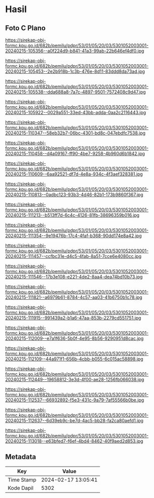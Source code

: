 # Hasil

## Foto C Plano

https://sirekap-obj-formc.kpu.go.id/682b/pemilu/pdpr/53/01/05/20/03/5301052003001-20240215-105356--a0f224d9-b841-41a3-99ab-22b646ef4df0.jpg

https://sirekap-obj-formc.kpu.go.id/682b/pemilu/pdpr/53/01/05/20/03/5301052003001-20240215-105453--2e2b918b-1c3b-476e-8d11-83ddd8da73ad.jpg

https://sirekap-obj-formc.kpu.go.id/682b/pemilu/pdpr/53/01/05/20/03/5301052003001-20240215-105538--dda688a8-7a7c-4897-9501-7572408c9d47.jpg

https://sirekap-obj-formc.kpu.go.id/682b/pemilu/pdpr/53/01/05/20/03/5301052003001-20240215-105922--0029a551-33ed-43bb-adda-0aa2c2116443.jpg

https://sirekap-obj-formc.kpu.go.id/682b/pemilu/pdpr/53/01/05/20/03/5301052003001-20240215-110347--58eb32b7-06bc-4301-bd8c-047ebdfc7538.jpg

https://sirekap-obj-formc.kpu.go.id/682b/pemilu/pdpr/53/01/05/20/03/5301052003001-20240215-110458--d4a09167-ff90-4be7-9258-4b960d6b1842.jpg

https://sirekap-obj-formc.kpu.go.id/682b/pemilu/pdpr/53/01/05/20/03/5301052003001-20240215-110609--6aa92521-df7d-4e8a-934c-4f3aef328381.jpg

https://sirekap-obj-formc.kpu.go.id/682b/pemilu/pdpr/53/01/05/20/03/5301052003001-20240215-110813--0adbc123-93b3-4d46-82b1-173b9860f367.jpg

https://sirekap-obj-formc.kpu.go.id/682b/pemilu/pdpr/53/01/05/20/03/5301052003001-20240215-111213--b513ff7d-6c4c-4126-81fb-38696359b016.jpg

https://sirekap-obj-formc.kpu.go.id/682b/pemilu/pdpr/53/01/05/20/03/5301052003001-20240215-111354--9e19476b-17c4-4faf-b368-90dd174e8a42.jpg

https://sirekap-obj-formc.kpu.go.id/682b/pemilu/pdpr/53/01/05/20/03/5301052003001-20240215-111457--ccfbc31e-d4c5-4fab-8a51-7cce6e4080cc.jpg

https://sirekap-obj-formc.kpu.go.id/682b/pemilu/pdpr/53/01/05/20/03/5301052003001-20240215-111546--17b3e108-e221-4de2-8aa4-dea74bd10b73.jpg

https://sirekap-obj-formc.kpu.go.id/682b/pemilu/pdpr/53/01/05/20/03/5301052003001-20240215-111821--a6979b61-8784-4c57-aa03-41b6750b1c78.jpg

https://sirekap-obj-formc.kpu.go.id/682b/pemilu/pdpr/53/01/05/20/03/5301052003001-20240215-111915--991439a2-b1a6-47aa-853b-2279cd551751.jpg

https://sirekap-obj-formc.kpu.go.id/682b/pemilu/pdpr/53/01/05/20/03/5301052003001-20240215-112009--e7a1f636-5b0f-4e95-8b56-9290951d8cac.jpg

https://sirekap-obj-formc.kpu.go.id/682b/pemilu/pdpr/53/01/05/20/03/5301052003001-20240215-112109--44a971f1-656b-4cbb-b055-6c015ac58898.jpg

https://sirekap-obj-formc.kpu.go.id/682b/pemilu/pdpr/53/01/05/20/03/5301052003001-20240215-112449--19658812-3e3d-4f00-ae28-1256fb066038.jpg

https://sirekap-obj-formc.kpu.go.id/682b/pemilu/pdpr/53/01/05/20/03/5301052003001-20240215-112537--66932892-f5e3-431c-9a79-7af55566b0be.jpg

https://sirekap-obj-formc.kpu.go.id/682b/pemilu/pdpr/53/01/05/20/03/5301052003001-20240215-112637--6d39eb9c-be7d-4ac5-bb28-fa2ca80aefd1.jpg

https://sirekap-obj-formc.kpu.go.id/682b/pemilu/pdpr/53/01/05/20/03/5301052003001-20240215-113018--e63bfed7-f6ef-4bd4-8462-40f9aed2d853.jpg


## Metadata

| Key        | Value               |
| ---------- | ------------------- |
| Time Stamp | 2024-02-17 13:05:41 |
| Kode Dapil | 5302                |



